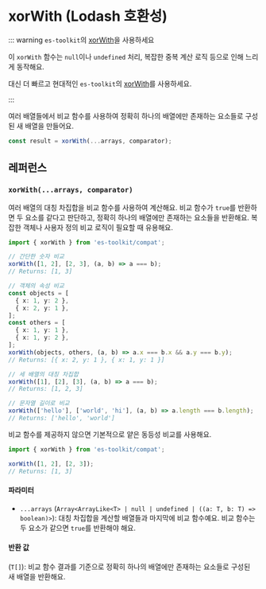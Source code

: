 # xorWith (Lodash 호환성)

::: warning `es-toolkit`의 [xorWith](../../array/xorWith.md)을 사용하세요

이 `xorWith` 함수는 `null`이나 `undefined` 처리, 복잡한 중복 계산 로직 등으로 인해 느리게 동작해요.

대신 더 빠르고 현대적인 `es-toolkit`의 [xorWith](../../array/xorWith.md)를 사용하세요.

:::

여러 배열들에서 비교 함수를 사용하여 정확히 하나의 배열에만 존재하는 요소들로 구성된 새 배열을 만들어요.

```typescript
const result = xorWith(...arrays, comparator);
```

## 레퍼런스

### `xorWith(...arrays, comparator)`

여러 배열의 대칭 차집합을 비교 함수를 사용하여 계산해요. 비교 함수가 `true`를 반환하면 두 요소를 같다고 판단하고, 정확히 하나의 배열에만 존재하는 요소들을 반환해요. 복잡한 객체나 사용자 정의 비교 로직이 필요할 때 유용해요.

```typescript
import { xorWith } from 'es-toolkit/compat';

// 간단한 숫자 비교
xorWith([1, 2], [2, 3], (a, b) => a === b);
// Returns: [1, 3]

// 객체의 속성 비교
const objects = [
  { x: 1, y: 2 },
  { x: 2, y: 1 },
];
const others = [
  { x: 1, y: 1 },
  { x: 1, y: 2 },
];
xorWith(objects, others, (a, b) => a.x === b.x && a.y === b.y);
// Returns: [{ x: 2, y: 1 }, { x: 1, y: 1 }]

// 세 배열의 대칭 차집합
xorWith([1], [2], [3], (a, b) => a === b);
// Returns: [1, 2, 3]

// 문자열 길이로 비교
xorWith(['hello'], ['world', 'hi'], (a, b) => a.length === b.length);
// Returns: ['hello', 'world']
```

비교 함수를 제공하지 않으면 기본적으로 얕은 동등성 비교를 사용해요.

```typescript
import { xorWith } from 'es-toolkit/compat';

xorWith([1, 2], [2, 3]);
// Returns: [1, 3]
```

#### 파라미터

- `...arrays` (`Array<ArrayLike<T> | null | undefined | ((a: T, b: T) => boolean)>`): 대칭 차집합을 계산할 배열들과 마지막에 비교 함수예요. 비교 함수는 두 요소가 같으면 `true`를 반환해야 해요.

#### 반환 값

(`T[]`): 비교 함수 결과를 기준으로 정확히 하나의 배열에만 존재하는 요소들로 구성된 새 배열을 반환해요.

